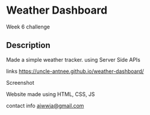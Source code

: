 # Weather Dashboard
Week 6 challenge

## Description
Made a simple weather tracker. using Server Side APIs

links
https://uncle-antnee.github.io/weather-dashboard/

Screenshot


Website made using
HTML, CSS, JS

contact info
ajwwja@gmail.com